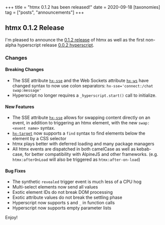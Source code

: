 +++
title = "htmx 0.1.2 has been released!"
date = 2020-09-18
[taxonomies]
tag = ["posts", "announcements"]
+++

## htmx 0.1.2 Release

I'm pleased to announce the [0.1.2 release](https://unpkg.com/browse/htmx.org@0.1.2/) of htmx as well as the first non-alpha hyperscript
release [0.0.2 hyperscript](https://unpkg.com/hyperscript.org@0.0.2).

### Changes

#### Breaking Changes

* The SSE attribute [`hx-sse`](@/attributes/hx-sse.md) and the Web Sockets attribute [`hx-ws`](@/attributes/hx-ws.md) have changed syntax to now use colon separators: `hx-sse='connect:/chat swap:message'`
* Hyperscript no longer requires a `_hyperscript.start()` call to initialize.

#### New Features

* The SSE attribute [`hx-sse`](@/attributes/hx-sse.md) allows for swapping content directly on an event, in addition to triggering an htmx element,
with the new `swap:<event name>` syntax.
* [`hx-target`](@/attributes/hx-target.md) now supports a `find` syntax to find elements below the element by a CSS selector
* htmx plays better with deferred loading and many package managers
* All htmx events are dispatched in both camelCase as well as kebab-case, for better compatibility with AlpineJS and other frameworks.  (e.g. `htmx:afterOnLoad` will also be triggered as
`htmx:after-on-load`)

#### Bug Fixes

* The synthetic `revealed` trigger event is much less of a CPU hog
* Multi-select elements now send all values
* Exotic element IDs do not break DOM processing
* Exotic attribute values do not break the settling phase
* Hyperscript now supports `$` and `_` in function calls
* Hyperscript now supports empty parameter lists

Enjoy!
